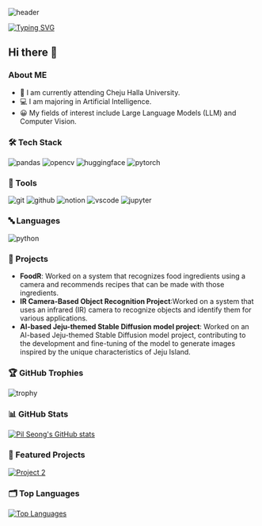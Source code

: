 ![header](https://capsule-render.vercel.app/api?type=waving&color=1D24CA&text=&animation=twinkling&height=80)

[![Typing SVG](https://readme-typing-svg.demolab.com?font=Alkatra&weight=500&size=45&duration=4000&pause=3&color=5356FF&center=false&vCenter=false&multiline=true&repeat=true&width=1000&height=100&lines=Welcome+to+Jaehyun's+GitHub!👋)](https://git.io/typing-svg)


<div>
    <h2>Hi there 👋</h2>
    <h3>About ME</h3>
    <ul>
        <li>🏫 I am currently attending Cheju Halla University.</li>
        <li>💻 I am majoring in Artificial Intelligence.</li>
        <li>😀 My fields of interest include Large Language Models (LLM) and Computer Vision.</li>
    </ul>
</div>
<!-- 이 부분은 주석입니다. 마크다운 문서에 표시되지 않습니다. -->

<div>
        <h3>🛠 Tech Stack</h3>
    <img src="https://img.shields.io/badge/pandas-150458.svg?style=for-the-badge&logo=pandas&logoColor=FFFFFF" alt="pandas" />
    <img src="https://img.shields.io/badge/opencv-5C3EE8.svg?style=for-the-badge&logo=opencv&logoColor=FFFFFF" alt="opencv" />
    <img src="https://img.shields.io/badge/huggingface-FFD21E.svg?style=for-the-badge&logo=huggingface&logoColor=FFFFFF" alt="huggingface" />
    <!--<img src="https://img.shields.io/badge/langchain-04B404.svg?style=for-the-badge&logo=langchain&logoColor=FFFFFF" alt="langchain" />-->
    <img src="https://img.shields.io/badge/pytorch-EE4C2C.svg?style=for-the-badge&logo=pytorch&logoColor=FFFFFF" alt="pytorch" />
    <!--<img src="https://img.shields.io/badge/transformers-FF6F00.svg?style=for-the-badge&logo=transformers&logoColor=FFFFFF" alt="transformers" />-->

</div>

<div>
    <h3>🔧 Tools</h3>
    <img src="https://img.shields.io/badge/git-F05032.svg?style=for-the-badge&logo=git&logoColor=FFFFFF" alt="git" />
    <img src="https://img.shields.io/badge/github-181717.svg?style=for-the-badge&logo=github&logoColor=FFFFFF" alt="github" />
    <img src="https://img.shields.io/badge/notion-FFFFFF.svg?style=for-the-badge&logo=notion&logoColor=000000" alt="notion" />
    <img src="https://img.shields.io/badge/vscode-007ACC.svg?style=for-the-badge&logo=visualstudiocode&logoColor=FFFFFF" alt="vscode" />
    <img src="https://img.shields.io/badge/jupyter-F37626.svg?style=for-the-badge&logo=jupyter&logoColor=FFFFFF" alt="jupyter" />
</div>

<div>
    <h3>🔤 Languages</h3>
    <img src="https://img.shields.io/badge/python-3776AB.svg?style=for-the-badge&logo=python&logoColor=FFFFFF" alt="python" />
</div>

<div>
    <h3>📂 Projects</h3>
    <ul>
        <li><strong>FoodR</strong>: Worked on a system that recognizes food ingredients using a camera and recommends recipes that can be made with those ingredients.</li>
        <li><strong> IR Camera-Based Object Recognition Project</strong>:Worked on a system that uses an infrared (IR) camera to recognize objects and identify them for various applications.</li>
        <li><strong> AI-based Jeju-themed Stable Diffusion model project</strong>: Worked on an AI-based Jeju-themed Stable Diffusion model project, contributing to the development and fine-tuning of the model to generate images inspired by the unique characteristics of Jeju Island.</li>
    </ul>
</div>

<div>
    <h3>🏆 GitHub Trophies</h3>
    <img src="https://github-profile-trophy.vercel.app/?username=maenjh&theme=onedark&no-frame=true&row=1&column=6" alt="trophy" />
</div>

<div>
    <h3>📊 GitHub Stats</h3>
    <a href="https://github.com/maenjh/github-readme-stats">
        <img src="https://github-readme-stats.vercel.app/api?username=maenjh&hide=stars&count_private=true&show_icons=true&theme=city_lights&hide_rank=true" alt="Pil Seong's GitHub stats" />
    </a>
</div>

<div>
    <h3>📂 Featured Projects</h3>
    <a href="https://github.com/maenjh/YourTrend-AI">
        <img src="https://github-readme-stats.vercel.app/api/pin/?username=maenjh&repo=YourTrend-AI&theme=city_lights" alt="Project 2" />
    </a>
<div>
    <h3>🗂 Top Languages</h3>
    <a href="https://github.com/maenjh/github-readme-stats">
        <img src="https://github-readme-stats.vercel.app/api/top-langs/?username=maenjh&layout=compact&theme=city_lights" alt="Top Languages" />
    </a>

  
<!--[![Top Langs](https://github-readme-stats.vercel.app/api/top-langs/?username=maenjh)](https://github.com/anuraghazra/github-readme-stats)
  


![Anurag's GitHub stats](https://github-readme-stats.vercel.app/api?username=maenjh&show_icons=true&theme=ambient_gradient)-->


